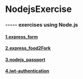# NodejsExercise


### ----- exercises using Node.js
    
#### [1.express_form](./express_form)

#### [2.express_food2Fork](./express_food2Fork)

#### [3.nodejs_passport](./nodejs_passport)

#### [4.jwt-authentication](../jwt-authentication)


